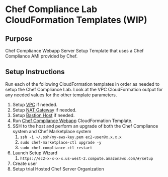 # Chef Compliance Lab CloudFormation Templates (WIP)

## Purpose
Chef Compliance Webapp Server Setup Template that uses a Chef Compliance AMI provided by Chef.

## Setup Instructions
Run each of the following CloudFormation templates in order as needed to setup the Chef Compliance Lab.
Look at the VPC CloudFormation output for any needed values for the other template parameters.

1. Setup [VPC](https://github.com/stelligent/cloudformation_templates/blob/master/infrastructure/vpc/vpc.template) if needed.
2. Setup [NAT Gateway](https://github.com/stelligent/cloudformation_templates/blob/master/infrastructure/nat/natgateway.template) if needed.
3. Setup [Bastion Host](https://github.com/stelligent/cloudformation_templates/blob/master/infrastructure/bastion/bastion.template) if needed.
4. Run [Chef Compliance Webapp](https://github.com/stelligent/cloudformation_templates/blob/master/compliance/chef_compliance/chef-compliance-webapp.template) CloudFormation Template.
5. SSH to the host and perform an upgrade of both the Chef Compliance system and Chef Marketplace system
    1. ```ssh -i ~/.ssh/my-aws-key.pem ec2-user@x.x.x.x```
    2. ```sudo chef-marketplace-ctl upgrade -y```
    3. ```sudo chef-compliance-ctl restart```
6. Launch Setup Wizard
    1. ```https://ec2-x-x-x-x.us-west-2.compute.amazonaws.com/#/setup```
7. Create user
8. Setup trial Hosted Chef Server Organization
